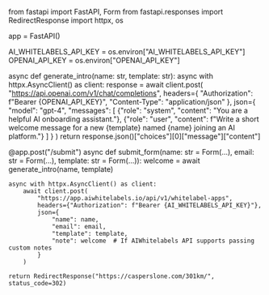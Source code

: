 from fastapi import FastAPI, Form
from fastapi.responses import RedirectResponse
import httpx, os

app = FastAPI()

AI_WHITELABELS_API_KEY = os.environ["AI_WHITELABELS_API_KEY"]
OPENAI_API_KEY = os.environ["OPENAI_API_KEY"]

async def generate_intro(name: str, template: str):
    async with httpx.AsyncClient() as client:
        response = await client.post(
            "https://api.openai.com/v1/chat/completions",
            headers={
                "Authorization": f"Bearer {OPENAI_API_KEY}",
                "Content-Type": "application/json"
            },
            json={
                "model": "gpt-4",
                "messages": [
                    {"role": "system", "content": "You are a helpful AI onboarding assistant."},
                    {"role": "user", "content": f"Write a short welcome message for a new {template} named {name} joining an AI platform."}
                ]
            }
        )
        return response.json()["choices"][0]["message"]["content"]

@app.post("/submit")
async def submit_form(name: str = Form(...), email: str = Form(...), template: str = Form(...)):
    welcome = await generate_intro(name, template)
    
    async with httpx.AsyncClient() as client:
        await client.post(
            "https://app.aiwhitelabels.io/api/v1/whitelabel-apps",
            headers={"Authorization": f"Bearer {AI_WHITELABELS_API_KEY}"},
            json={
                "name": name,
                "email": email,
                "template": template,
                "note": welcome  # If AIWhitelabels API supports passing custom notes
            }
        )

    return RedirectResponse("https://casperslone.com/301km/", status_code=302)
